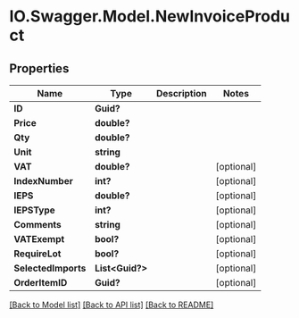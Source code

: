 # IO.Swagger.Model.NewInvoiceProduct
## Properties

Name | Type | Description | Notes
------------ | ------------- | ------------- | -------------
**ID** | **Guid?** |  | 
**Price** | **double?** |  | 
**Qty** | **double?** |  | 
**Unit** | **string** |  | 
**VAT** | **double?** |  | [optional] 
**IndexNumber** | **int?** |  | [optional] 
**IEPS** | **double?** |  | [optional] 
**IEPSType** | **int?** |  | [optional] 
**Comments** | **string** |  | [optional] 
**VATExempt** | **bool?** |  | [optional] 
**RequireLot** | **bool?** |  | [optional] 
**SelectedImports** | **List&lt;Guid?&gt;** |  | [optional] 
**OrderItemID** | **Guid?** |  | [optional] 

[[Back to Model list]](../README.md#documentation-for-models) [[Back to API list]](../README.md#documentation-for-api-endpoints) [[Back to README]](../README.md)

